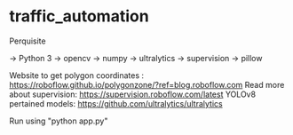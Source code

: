 # traffic_automation

Perquisite

-> Python 3
-> opencv
-> numpy
-> ultralytics
-> supervision
-> pillow

Website to get polygon coordinates : https://roboflow.github.io/polygonzone/?ref=blog.roboflow.com
Read more about supervision: https://supervision.roboflow.com/latest
YOLOv8 pertained models: https://github.com/ultralytics/ultralytics

Run using "python app.py"
